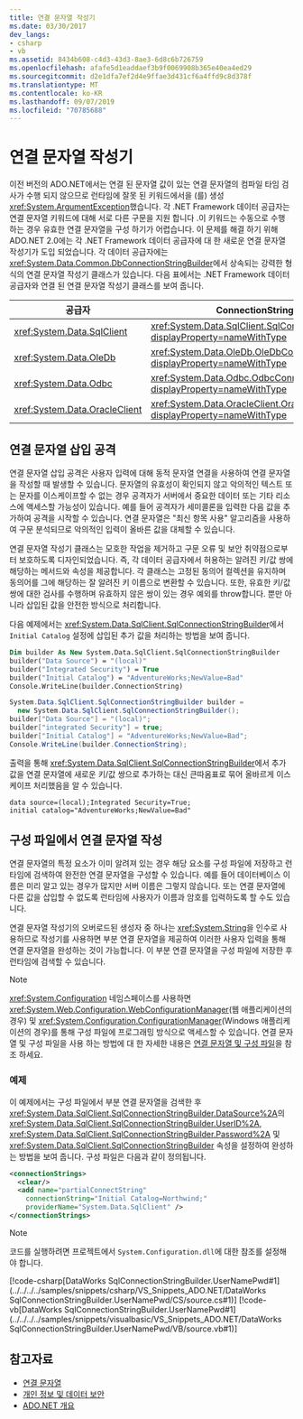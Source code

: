 ```yaml
---
title: 연결 문자열 작성기
ms.date: 03/30/2017
dev_langs:
- csharp
- vb
ms.assetid: 8434b608-c4d3-43d3-8ae3-6d8c6b726759
ms.openlocfilehash: afafe5d1eaddaef3b9f0069908b365e40ea4ed29
ms.sourcegitcommit: d2e1dfa7ef2d4e9ffae3d431cf6a4ffd9c8d378f
ms.translationtype: MT
ms.contentlocale: ko-KR
ms.lasthandoff: 09/07/2019
ms.locfileid: "70785688"
---
```

# <a name="connection-string-builders"></a>연결 문자열 작성기
이전 버전의 ADO.NET에서는 연결 된 문자열 값이 있는 연결 문자열의 컴파일 타임 검사가 수행 되지 않으므로 런타임에 잘못 된 키워드에서을 (를) 생성 <xref:System.ArgumentException>했습니다. 각 .NET Framework 데이터 공급자는 연결 문자열 키워드에 대해 서로 다른 구문을 지원 합니다 .이 키워드는 수동으로 수행 하는 경우 유효한 연결 문자열을 구성 하기가 어렵습니다. 이 문제를 해결 하기 위해 ADO.NET 2.0에는 각 .NET Framework 데이터 공급자에 대 한 새로운 연결 문자열 작성기가 도입 되었습니다. 각 데이터 공급자에는 <xref:System.Data.Common.DbConnectionStringBuilder>에서 상속되는 강력한 형식의 연결 문자열 작성기 클래스가 있습니다. 다음 표에서는 .NET Framework 데이터 공급자와 연결 된 연결 문자열 작성기 클래스를 보여 줍니다.  
  
|공급자|ConnectionStringBuilder 클래스|  
|--------------|-----------------------------------|  
|<xref:System.Data.SqlClient>|<xref:System.Data.SqlClient.SqlConnectionStringBuilder?displayProperty=nameWithType>|  
|<xref:System.Data.OleDb>|<xref:System.Data.OleDb.OleDbConnectionStringBuilder?displayProperty=nameWithType>|  
|<xref:System.Data.Odbc>|<xref:System.Data.Odbc.OdbcConnectionStringBuilder?displayProperty=nameWithType>|  
|<xref:System.Data.OracleClient>|<xref:System.Data.OracleClient.OracleConnectionStringBuilder?displayProperty=nameWithType>|  
  
## <a name="connection-string-injection-attacks"></a>연결 문자열 삽입 공격  
 연결 문자열 삽입 공격은 사용자 입력에 대해 동적 문자열 연결을 사용하여 연결 문자열을 작성할 때 발생할 수 있습니다. 문자열의 유효성이 확인되지 않고 악의적인 텍스트 또는 문자를 이스케이프할 수 없는 경우 공격자가 서버에서 중요한 데이터 또는 기타 리소스에 액세스할 가능성이 있습니다. 예를 들어 공격자가 세미콜론을 입력한 다음 값을 추가하여 공격을 시작할 수 있습니다. 연결 문자열은 "최신 항목 사용" 알고리즘을 사용하여 구문 분석되므로 악의적인 입력이 올바른 값을 대체할 수 있습니다.  
  
 연결 문자열 작성기 클래스는 모호한 작업을 제거하고 구문 오류 및 보안 취약점으로부터 보호하도록 디자인되었습니다. 즉, 각 데이터 공급자에서 허용하는 알려진 키/값 쌍에 해당하는 메서드와 속성을 제공합니다. 각 클래스는 고정된 동의어 컬렉션을 유지하며 동의어를 그에 해당하는 잘 알려진 키 이름으로 변환할 수 있습니다. 또한, 유효한 키/값 쌍에 대한 검사를 수행하며 유효하지 않은 쌍이 있는 경우 예외를 throw합니다. 뿐만 아니라 삽입된 값을 안전한 방식으로 처리합니다.  
  
 다음 예제에서는 <xref:System.Data.SqlClient.SqlConnectionStringBuilder>에서 `Initial Catalog` 설정에 삽입된 추가 값을 처리하는 방법을 보여 줍니다.  
  
```vb  
Dim builder As New System.Data.SqlClient.SqlConnectionStringBuilder  
builder("Data Source") = "(local)"  
builder("Integrated Security") = True  
builder("Initial Catalog") = "AdventureWorks;NewValue=Bad"  
Console.WriteLine(builder.ConnectionString)  
```  
  
```csharp  
System.Data.SqlClient.SqlConnectionStringBuilder builder =  
  new System.Data.SqlClient.SqlConnectionStringBuilder();  
builder["Data Source"] = "(local)";  
builder["integrated Security"] = true;  
builder["Initial Catalog"] = "AdventureWorks;NewValue=Bad";  
Console.WriteLine(builder.ConnectionString);  
```  
  
 출력을 통해 <xref:System.Data.SqlClient.SqlConnectionStringBuilder>에서 추가 값을 연결 문자열에 새로운 키/값 쌍으로 추가하는 대신 큰따옴표로 묶어 올바르게 이스케이프 처리했음을 알 수 있습니다.  
  
```  
data source=(local);Integrated Security=True;  
initial catalog="AdventureWorks;NewValue=Bad"  
```  
  
## <a name="building-connection-strings-from-configuration-files"></a>구성 파일에서 연결 문자열 작성  
 연결 문자열의 특정 요소가 이미 알려져 있는 경우 해당 요소를 구성 파일에 저장하고 런타임에 검색하여 완전한 연결 문자열을 구성할 수 있습니다. 예를 들어 데이터베이스 이름은 미리 알고 있는 경우가 많지만 서버 이름은 그렇지 않습니다. 또는 연결 문자열에 다른 값을 삽입할 수 없도록 런타임에 사용자가 이름과 암호를 입력하도록 할 수도 있습니다.  
  
 연결 문자열 작성기의 오버로드된 생성자 중 하나는 <xref:System.String>을 인수로 사용하므로 작성기를 사용하면 부분 연결 문자열을 제공하여 이러한 사용자 입력을 통해 연결 문자열을 완성하는 것이 가능합니다. 이 부분 연결 문자열을 구성 파일에 저장한 후 런타임에 검색할 수 있습니다.  
  
> [!NOTE]
> <xref:System.Configuration> 네임스페이스를 사용하면 <xref:System.Web.Configuration.WebConfigurationManager>(웹 애플리케이션의 경우) 및 <xref:System.Configuration.ConfigurationManager>(Windows 애플리케이션의 경우)를 통해 구성 파일에 프로그래밍 방식으로 액세스할 수 있습니다. 연결 문자열 및 구성 파일을 사용 하는 방법에 대 한 자세한 내용은 [연결 문자열 및 구성 파일](connection-strings-and-configuration-files.md)을 참조 하세요.  
  
### <a name="example"></a>예제  
 이 예제에서는 구성 파일에서 부분 연결 문자열을 검색한 후 <xref:System.Data.SqlClient.SqlConnectionStringBuilder.DataSource%2A>의 <xref:System.Data.SqlClient.SqlConnectionStringBuilder.UserID%2A>, <xref:System.Data.SqlClient.SqlConnectionStringBuilder.Password%2A> 및 <xref:System.Data.SqlClient.SqlConnectionStringBuilder> 속성을 설정하여 완성하는 방법을 보여 줍니다. 구성 파일은 다음과 같이 정의됩니다.  
  
```xml  
<connectionStrings>  
  <clear/>  
  <add name="partialConnectString"   
    connectionString="Initial Catalog=Northwind;"  
    providerName="System.Data.SqlClient" />  
</connectionStrings>  
```  
  
> [!NOTE]
> 코드를 실행하려면 프로젝트에서 `System.Configuration.dll`에 대한 참조를 설정해야 합니다.  
  
 [!code-csharp[DataWorks SqlConnectionStringBuilder.UserNamePwd#1](../../../../samples/snippets/csharp/VS_Snippets_ADO.NET/DataWorks SqlConnectionStringBuilder.UserNamePwd/CS/source.cs#1)]
 [!code-vb[DataWorks SqlConnectionStringBuilder.UserNamePwd#1](../../../../samples/snippets/visualbasic/VS_Snippets_ADO.NET/DataWorks SqlConnectionStringBuilder.UserNamePwd/VB/source.vb#1)]  
  
## <a name="see-also"></a>참고자료

- [연결 문자열](connection-strings.md)
- [개인 정보 및 데이터 보안](privacy-and-data-security.md)
- [ADO.NET 개요](ado-net-overview.md)
